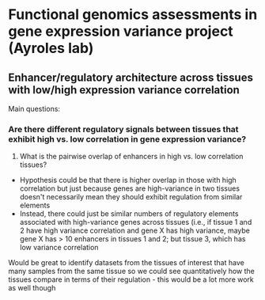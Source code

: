 # Functional genomics assessments in gene expression variance project (Ayroles lab)

## Enhancer/regulatory architecture across tissues with low/high expression variance correlation

Main questions: 

### Are there different regulatory signals between tissues that exhibit high vs. low correlation in gene expression variance?
  1. What is the pairwise overlap of enhancers in high vs. low correlation tissues? 
  - Hypothesis could be that there is higher overlap in those with high correlation but just because genes are high-variance in two tissues doesn't necessarily mean they should exhibit regulation from similar elements
  - Instead, there could just be similar numbers of regulatory elements associated with high-variance genes across tissues (i.e., if tissue 1 and 2 have high variance correlation and gene X has high variance, maybe gene X has > 10 enhancers in tissues 1 and 2; but tissue 3, which has low variance correlation 



Would be great to identify datasets from the tissues of interest that have many samples from the same tissue so we could see quantitatively how the tissues compare in terms of their regulation - this would be a lot more work as well though
